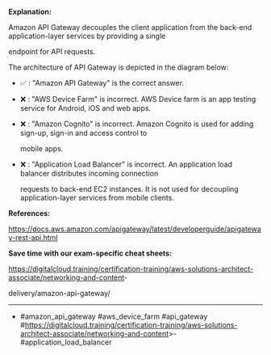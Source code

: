 **Explanation:**

Amazon API Gateway decouples the client application from the back-end application-layer services by providing a single

endpoint for API requests.

The architecture of API Gateway is depicted in the diagram below:

- ✅ :  "Amazon API Gateway" is the correct answer.

- ❌ :  "AWS Device Farm" is incorrect. AWS Device farm is an app testing service for Android, iOS and web apps.

- ❌ :  "Amazon Cognito" is incorrect. Amazon Cognito is used for adding sign-up, sign-in and access control to

  mobile apps.

- ❌ :  "Application Load Balancer" is incorrect. An application load balancer distributes incoming connection

  requests to back-end EC2 instances. It is not used for decoupling application-layer services from mobile clients.

**References:**

<https://docs.aws.amazon.com/apigateway/latest/developerguide/apigateway-rest-api.html>

**Save time with our exam-specific cheat sheets:**

<https://digitalcloud.training/certification-training/aws-solutions-architect-associate/networking-and-content>-

delivery/amazon-api-gateway/

----

- #amazon_api_gateway #aws_device_farm #api_gateway #<https://digitalcloud.training/certification-training/aws-solutions-architect-associate/networking-and-content>>- #application_load_balancer
